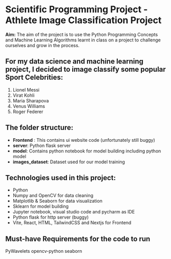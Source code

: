 # Scientific Programming Project - Athlete Image Classification Project

__Aim:__ The aim of the project is to use the Python Programming Concepts and Machine Learning Algorithms learnt in class on a project to challenge ourselves and grow in the process.

## For my data science and machine learning project, I decided to image classify some popular Sport Celebrities:

1. Lionel Messi
2. Virat Kohli
3. Maria Sharapova
4. Venus Williams
5. Roger Federer

## The folder structure:

- __Frontend__ : This contains ui website code (unfortunately still buggy)
- __server__: Python flask server
- __model__: Contains python notebook for model building including python model
- __images_dataset__: Dataset used for our model training

## Technologies used in this project:
- Python
- Numpy and OpenCV for data cleaning
- Matplotlib & Seaborn for data visualization
- Sklearn for model building
- Jupyter notebook, visual studio code and pycharm as IDE
- Python flask for http server (buggy)
- Vite, React, HTML, TailwindCSS and Nextjs for Frontend

## Must-have Requirements for the code to run

PyWavelets
opencv-python
seaborn

